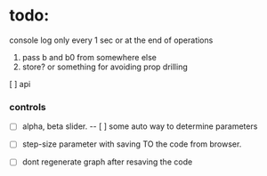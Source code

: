 # todo:

console log only every 1 sec or at the end of operations

1. pass b and b0 from somewhere else
2. store? or something for avoiding prop drilling

[ ] api

### controls

- [ ] alpha, beta slider.
      -- [ ] some auto way to determine parameters
- [ ] step-size parameter with saving TO the code from browser.
- [ ] dont regenerate graph after resaving the code



